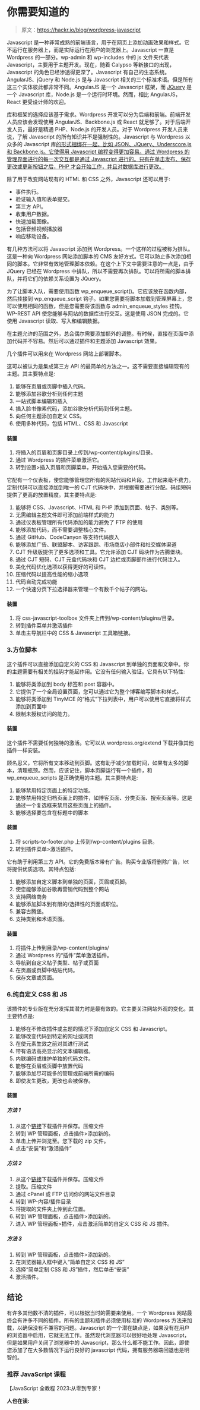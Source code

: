 # 你需要知道的

> 原文：<https://hackr.io/blog/wordpress-javascript>

Javascript 是一种非常成熟的前端语言，用于在网页上添加动画效果和样式。它不运行在服务器上，而是实际运行在用户的浏览器上。Javascript 一直是 Wordpress 的一部分。wp-admin 和 wp-includes 中的 js 文件夹代表 Javascript，主要用于主题开发。现在，随着 Calypso 等新接口的出现，Javascript 的角色已经渗透得更深了。Javascript 有自己的生态系统。AngularJS、jQuery 和 Node.js 是与 Javascript 相关的三个标准术语。但是所有这三个实体彼此都非常不同。AngularJS 是一个 Javascript 框架，而 [JQuery](https://click.linksynergy.com/deeplink?id=jU79Zysihs4&mid=39197&murl=https://www.udemy.com/jquery-tutorial/) 是一个 Javascript 库，Node.js 是一个运行时环境。然而，相比 AngularJS，React 更受设计师的欢迎。

库和框架的选择应该基于需求。Wordpress 开发可以分为后端和前端。前端开发人员应该会发现使用 AngularJS、Backbone.js 或 React 就足够了。对于后端开发人员，最好是精通 PHP、Node.js 的开发人员。对于 Wordpress 开发人员来说，了解 Javascript 的所有知识并不是强制性的。Javascript 与 Wordpress 以众多的 Javascript 库[的形式捆绑在一起，比如 JSON、JQuery、Underscore.js 和 Backbone.js。它使得用 Javascript 编程变得更加容易。通过 Wordpress 的管理界面进行的每一次交互都是通过 Javascript 进行的。只有在单击发布、保存更改或更新按钮之后，PHP 才会开始工作，并且对数据库进行更改。](https://hackr.io/blog/top-javascript-libraries)

除了用于改变网站现有的 HTML 和 CSS 之外，Javascript 还可以用于:

*   事件执行。
*   验证输入值和表单提交。
*   第三方 API。
*   收集用户数据。
*   快速加载图像。
*   包括音频视频播放器
*   响应移动设备。

有几种方法可以将 Javascript 添加到 Wordpress。一个这样的过程被称为排队。这是一种向 Wordpress 网站添加脚本的 CMS 友好方式。它可以防止多次添加相同的脚本。它非常有效地管理脚本依赖。在这个上下文中需要注意的一点是，由于 JQuery 已经在 Wordpress 中排队，所以不需要再次排队。可以将所需的脚本排队，并将它们的依赖关系设置为 JQuery。

为了让脚本入队，需要使用函数 wp_enqueue_script()。它应该放在函数内部，然后挂接到 wp_enqueue_script 钩子。如果您需要将脚本加载到管理屏幕上，您可以使用相同的函数，但是您需要将该函数与 admin_enqueue_styles 挂钩。WP-REST API 使您能够与网站的数据库进行交互。这是使用 JSON 完成的。它使用 Javascript 读取、写入和编辑数据。

在主题允许的范围之外，总会偶尔需要添加额外的调整。有时候，直接在页面中添加代码并不容易。然后可以通过插件和主题添加 Javascript 效果。

几个插件可以用来在 Wordpress 网站上部署脚本。

这可以被认为是集成第三方 API 的最简单的方法之一。这不需要直接编辑现有的主题。其主要特点是:

1.  能够在页眉或页脚中插入代码。
2.  能够添加谷歌分析到任何主题
3.  一站式脚本编辑和插入
4.  插入脸书像素代码，添加谷歌分析代码到任何主题。
5.  向任何主题添加自定义 CSS。
6.  使用多种代码，包括 HTML、CSS 和 Javascript

#### 装置

1.  将插入的页眉和页脚目录上传到/wp-content/plugins/目录。
2.  通过 Wordpress 的插件菜单激活它。
3.  转到设置>插入页眉和页脚菜单，开始插入您需要的代码。

它配有一个仪表板，使您能够管理您所有的网站代码和片段。工作起来毫不费力。定制代码可以直接添加到唯一的 CJT 代码块中，并根据需要进行分配。码组短码提供了更高的放置精度。其主要特点是:

1.  能够将 CSS、Javascript、HTML 和 PHP 添加到页面、帖子、类别等。
2.  无需编辑主题文件即可添加前端样式的能力
3.  通过仪表板管理所有代码添加的能力避免了 FTP 的使用
4.  能够添加代码，而不需要调整核心文件。
5.  通过 GitHub、CodeCanyon 等支持代码嵌入
6.  能够添加广告、联盟脚本、访客跟踪、市场商店小部件和社交媒体渠道
7.  CJT 升级版提供了更多选项和工具。它允许添加 CJT 码块作为古腾堡块。
8.  通过 CJT 短码、CJT 元盒代码块和 CJT 边栏或页脚部件进行代码注入。
9.  美化代码优化选项以获得更好的可读性。
10.  压缩代码以提高性能的缩小选项
11.  代码自动完成功能
12.  一个快速分页下拉选择器来管理一个有数千个帖子的网站。

#### 装置

1.  将 css-javascript-toolbox 文件夹上传到/wp-content/plugins/目录。
2.  转到插件菜单并激活插件
3.  单击主导航栏中的 CSS & Javascript 工具箱链接。

### 3.方位脚本

这个插件可以直接添加自定义的 CSS 和 Javascript 到单独的页面和文章中。你的主题需要有相关的挂钩才能起作用。它没有任何输入验证。它具有以下特性:

1.  能够将类添加到 body 标签和 post 容器中。
2.  它提供了一个全局设置页面，您可以通过它为整个博客编写脚本和样式。
3.  能够将类添加到 TinyMCE 的“格式”下拉列表中，用户可以使用它直接将样式添加到页面中
4.  限制未授权访问的能力。

#### 装置

这个插件不需要任何独特的激活。它可以从 wordpress.org/extend 下载并像其他插件一样安装。

顾名思义，它将所有文本移动到页脚。这有助于减少加载时间，如果有太多的脚本，清理瓶颈。然而，应该记住，脚本页脚运行有一个插件，和 wp_enqueue_scripts 是正确使用的主题。其主要特点是:

1.  能够禁用特定页面上的特定功能。
2.  能够禁用特定归档页面上的插件，如博客页面、分类页面、搜索页面等。这是通过一个复选框来禁用这些页面上的插件。
3.  能够选择要包含在标题中的脚本

#### 装置

1.  将 scripts-to-footer.php 上传到/wp-content/plugins 目录。
2.  转到插件菜单>激活插件。

它有助于利用第三方 API。它的免费版本带有广告。购买专业版将删除广告，let 将提供优质选项。其特点包括:

1.  能够添加自定义脚本到单独的页面，页眉或页脚。
2.  使您能够添加谷歌再营销代码到整个网站
3.  支持网络商务
4.  能够添加脚本到有限的/选择性的页面或职位。
5.  兼容古腾堡。
6.  支持类别和术语页面。

#### 装置

1.  将插件上传到目录/wp-content/plugins/
2.  通过 Wordpress 的“插件”菜单激活插件。
3.  导航到自定义帖子类型、帖子或页面
4.  在页眉或页脚中粘贴代码。
5.  保存文章或页面。

### 6.纯自定义 CSS 和 JS

该插件的专业版在充分发挥其潜力时是最有效的。它主要关注网站外观的变化。其主要特点是:

1.  能够在不修改插件或主题的情况下添加自定义 CSS 和 Javascript。
2.  能够改变代码到特定的网址或网页
3.  在使元素生效之前对其进行测试
4.  带有语法高亮显示的文本编辑器。
5.  内联编码或维护单独的代码文件。
6.  能够在页眉或页脚中放置代码
7.  能够添加尽可能多的管理或前端所需的编码
8.  即使发生更改，更改也会被保存。

#### 装置

##### 方法 1

1.  从这个[链接](https://wordpress.org/plugins/custom-css-js/)下载插件并保存。压缩文件
2.  转到 WP 管理面板，点击插件>添加新的。
3.  单击上传并浏览至。您下载的 zip 文件。
4.  点击“安装”和“激活插件”

##### 方法 2

1.  从这个[链接](https://wordpress.org/plugins/custom-css-js/)下载插件并保存。压缩文件
2.  提取。压缩文件
3.  通过 cPanel 或 FTP 访问你的网站文件目录
4.  转到 WP-内容/插件目录
5.  将提取的文件夹上传到此位置。
6.  转到 WP 管理面板，点击插件>添加新的。
7.  进入 WP 管理面板>插件，点击激活简单的自定义 CSS 和 JS 插件。

##### 方法 3

1.  转到 WP 管理面板，点击插件>添加新的。
2.  在浏览器输入框中键入“简单自定义 CSS 和 JS”
3.  选择“简单定制 CSS 和 JS”插件，然后单击“安装”
4.  激活插件。

## 结论

有许多其他数不清的插件，可以根据当时的需要来使用。一个 Wordpress 网站最终会有许多不同的插件。所有的主题和插件必须使用标准的 Wordpress 方法来加载，以确保没有不兼容的问题。Javascript 的一个潜在缺点是，如果没有在用户的浏览器中启用，它就无法工作。虽然现代浏览器可以很好地处理 Javascript，但是如果用户关闭了浏览器中的 Javascript，那么什么都不能工作。因此，即使您添加了在大多数情况下运行良好的 javascript 代码，拥有服务器端回退也是明智的。

### 推荐 JavaScript 课程

【JavaScript 全教程 2023:从零到专家！

**人也在读:**
